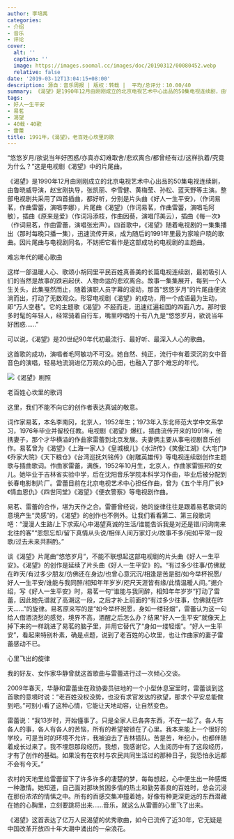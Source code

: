 ```yaml
---
author: 李培禹
categories:
- 介绍
- 音乐
- 评论
cover:
  alt: ''
  caption: ''
  image: https://images.soomal.cc/images/doc/20190312/00080452.webp
  relative: false
date: '2019-03-12T13:04:15+08:00'
description: 源自：音乐周报 | 版权：转载 |  平均/总评分：10.00/40
summary: 《渴望》是1990年12月由刚刚成立的北京电视艺术中心出品的50集电视连续剧，由鲁晓威导演，赵宝刚执导，张凯丽、李雪健、黄梅莹、孙松、蓝天野等主演。整部电视剧共采用了四首插曲，都好听，分别是片头曲《好人一生平安》，片尾曲《渴望》，插曲《原来是爱》和《每一次》……
tags:
- 好人一生平安
- 易茗
- 渴望
- 40载・40歌
- 雷蕾
title: 1991年，《渴望》，老百姓心坎里的歌
---
```


“悠悠岁月/欲说当年好困惑/亦真亦幻难取舍/悲欢离合/都曾经有过/这样执着/究竟为什么？”这是电视剧《渴望》中的片尾曲。

《渴望》是1990年12月由刚刚成立的北京电视艺术中心出品的50集电视连续剧，由鲁晓威导演，赵宝刚执导，张凯丽、李雪健、黄梅莹、孙松、蓝天野等主演。整部电视剧共采用了四首插曲，都好听，分别是片头曲《好人一生平安》，（作词易茗，作曲雷蕾，演唱李娜），片尾曲《渴望》（作词易茗，作曲雷蕾，演唱毛阿敏），插曲《原来是爱》（作词冯添枝，作曲因葵，演唱邝美云），插曲《每一次》（作词易茗，作曲雷蕾，演唱张宏声）。四首歌中，《渴望》随着电视剧的一集集播出（那时每晚只播一集），迅速流传开来，成为随后的1991年里最为家喻户晓的歌曲。因片尾曲与电视剧同名，不妨把它看作是这部成功的电视剧的主题曲。

难忘年代的暖心歌曲

这样一部温暖人心、歌颂小胡同里平民百姓真善美的长篇电视连续剧，最初吸引人们的当然是故事的跌宕起伏、人物命运的悲欢离合。故事一集集展开，每到一个人生关头，此集戛然而止，随着演职人员字幕的滚动，那首“悠悠岁月”的片尾曲便流淌而出，打动了无数观众。形容电视剧《渴望》的成功，用一个成语最为生动，即“万人空巷”。它的主题歌《渴望》不胫而走，迅速红遍祖国的四面八方。那时很多时髦的年轻人，经常骑着自行车，嘴里哼唱的十有八九是“悠悠岁月，欲说当年好困惑……”

可以说，《渴望》是20世纪90年代初最流行、最好听、最深入人心的歌曲。

这首歌的成功，演唱者毛阿敏功不可没。她自然、纯正，流行中有着深沉的女中音音色的演唱，轻易地流淌进亿万观众的心田，也融入了那个难忘的年代。

![《渴望》剧照](https://images.soomal.cc/images/doc/20190312/00080452.webp)





老百姓心坎里的歌词

这里，我们不能不向它的创作者表达真诚的敬意。

词作家易茗，本名李南冈，北京人，1952年生；1973年入东北师范大学中文系学习，1976年毕业并留校任教。电视剧《渴望》爆红，插曲流传开来的1991年，他携妻子，那个才华横溢的作曲家雷蕾到北京发展。夫妻俩主要从事电视剧音乐创作。易茗曾为《渴望》《上海一家人》《皇城根儿》《水浒传》《笑傲江湖》《大宅门》《乔家大院》《天下粮仓》《台湾巡抚刘铭传》《射雕英雄传》等电视连续剧创作主题歌与插曲歌词。作曲家雷蕾，满族，1952年10月生，北京人，作曲家雷振邦的女儿。她毕业于吉林省实验中学，后在沈阳音乐学院本科学习作曲，毕业后被分配到长春电影制片厂。雷蕾目前在北京电视艺术中心担任作曲，曾为《五个半月厂长》《情血恩仇》《四世同堂》《渴望》《便衣警察》等电视剧作曲。

易茗、雷蕾的合作，堪为天作之合。雷蕾曾经说，她的旋律往往是跟着易茗歌词的意境产生“灵感”的，《渴望》的创作也不例外。让我们看看第二、第三段歌词吧：“漫漫人生路/上下求索/心中渴望真诚的生活/谁能告诉我是对还是错/问询南来北往的客”“恩怨忘却/留下真情从头说/相伴人间万家灯火/故事不多/宛如平常一段歌/过去未来共斟酌。”

谈《渴望》片尾曲“悠悠岁月”，不能不联想起这部电视剧的片头曲《好人一生平安》。《渴望》的创作是延续了片头曲《好人一生平安》的。“有过多少往事/仿佛就在昨天/有过多少朋友/仿佛还在身边/也曾心意沉沉/相逢是苦是甜/如今举杯祝愿/好人一生平安/谁能与我同醉/相知年年岁岁/咫尺天涯皆有缘/此情温暖人间。”据介绍，写《好人一生平安》时，易茗一句“谁能与我同醉，相知年年岁岁”打动了雷蕾，因此她先谱就了高潮这一段，之后才补上前面的“有过多少往事，仿佛就在昨天……”的旋律。易茗原来写的是“如今举杯祝愿，身如一缕轻烟”，雷蕾认为这一句给人借酒浇愁的感觉，境界不高，酒醒之后怎么办？结果“好人一生平安”就像天上掉下来的一样跳进了易茗的脑子里，并用它替代了“身如一缕轻烟”。“好人一生平安”，看起来特别朴素，确是点题，说到了老百姓的心坎里，也让作曲家的妻子雷蕾感动不已。

心里飞出的旋律

我的好友、女作家华静曾就这首歌曲与雷蕾进行过一次倾心交谈。

2009年春天，华静和雷蕾坐在政协委员驻地的一个小型休息室里时，雷蕾谈到这首歌的意境时说：“老百姓没权没势，也没有求官发达的欲望，那求个平安总能做到吧。”可别小看了这种心情，它能让天地动容，让自然变色。

雷蕾说：“我13岁时，开始懂事了。只是全家人已各奔东西，不在一起了。各人有各人的事，各人有各人的苦恼，所有的希望被锁在了心里。我本来能上一个很好的学校，可是当时的环境不允许，我被迫去了吉林插队。苦是苦，年纪小，也都伴随着成长过来了。我不埋怨那段经历。我想，我感谢它。人生阅历中有了这段经历，才有了创作的基础。如果没有在农村与农民共同生活过的那种日子，我恐怕永远都不会有今天。”

农村的天地里给雷蕾留下了许多许多的凄楚的梦，每每想起，心中便生出一种感慨一种激情。她知道，自己面对那块贫困多情的热土和勤劳善良的百姓时，总会沉浸在那份浓浓的情愫之中。所有的百感交集冲撞着她，好像有种更深更远的东西潜藏在她的心胸里，立刻要跳将出来……音乐，就这么从雷蕾的心里飞了出来。

《渴望》这首表达了亿万人民渴望的优秀歌曲，如今已流传了近30年，它无疑是中国改革开放四十年大潮中涌出的一朵浪花。